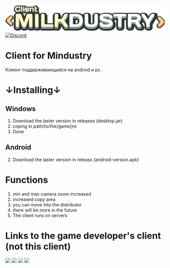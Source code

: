 ![Logo](core/assets-raw/sprites/ui/logo.png)
[![Discord](https://img.shields.io/discord/843155223752867880?logo=discord&logoColor=white&logoWidth=20&labelColor=7289DA&label=Discord&color=17cf48)](https://discord.gg/CuRpCyyXGE)
# Client for Mindustry
Клиент поддерживающийся на android и pc.
# ↓Installing↓
## Windows
1. Download the laster version in releases (desktop.jar)
2. coping in path/to/the/game/jre 
3. Done 
## Android 

2. Download the laster version in releass (android-version.apk)
# Functions 
1. min and max camera zoom increased 
2. increased copy area
3. you can move into the distributor
4. there will be more in the future
5. The client runs on servers


# Links to the game developer's client (not this client)
 [![](https://static.itch.io/images/badge.svg)](https://anuke.itch.io/mindustry)        [![](https://play.google.com/intl/en_us/badges/images/generic/en-play-badge.png)](https://play.google.com/store/apps/details?id=io.anuke.mindustry)       [![](https://fdroid.gitlab.io/artwork/badge/get-it-on.png)](https://f-droid.org/packages/io.anuke.mindustry)	 [![](https://flathub.org/assets/badges/flathub-badge-en.svg)](https://flathub.org/apps/details/com.github.Anuken.Mindustry)  


